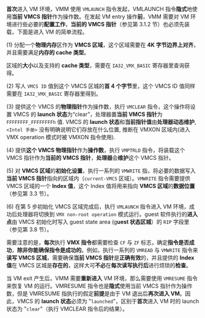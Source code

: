 
**首次**进入 VM 环境，VMM 使用 `VMLAUNCH` 指令发起，VMLAUNCH 指令**隐式**地使用**当前 VMCS 指针**作为操作数。在发起 VM entry 操作**前**，VMM 需要对 VM 环境进行些必要的**配置工作**，**当前的 VMCS 指针**（参见第 3.1.2 节）也必须先装载，下面是进入 VM 的简单流程。

(1) 分配一个**物理内存**区作为 **VMCS 区域**，这个区域需要在 **4K 字节边界上对齐**，并且需要满足**内存的 cache 类型**。

区域的**大小**以及支持的 **cache 类型**，需要在 `IA32_VMX_BASIC` 寄存器里查询获得。

(2) 写人 `VMCS ID` 值到这个 VMCS 区城的**首 4 个字节**里，这个 VMCS ID 值同样需要在 `IA32_VMX_BASIC` 寄存器里得到。

(3) 提供这个 VMCS 的**物理指针**作为操作数，执行 `VMCLEAR` 指令，这个操作将设置 VMCS 的 **launch 状态**为“clear”，处理器置**当前 VMCS 指针**为 `FFFFFFFF_FFFFFFFFh` 值. VMCS 的 **launch 状态**和**当前指针值**由**处理器动态维护**, `<Intel 手册>` 没有明确说明它们存放在什么位置, 推断在 VMXON 区域内(进入 VMX operation 模式时被 VMXON 指令使用).

(4) 提供**这个 VMCS 物理指针**作为**操作数**，执行 `VMPTRLD` 指令，将装载这个 VMCS 指针作为**当前的 VMCS 指针**，**处理器**会**维护**这个 VMCS 指针。

(5) 对 **VMCS 区域**的**初始化设置**，执行一系列的 `VMWRITE` 指，将必要的数据写入**当前 VMCS 指针**指向的区域内（`current-VMCS` 区域）。`VMWRITE` 指令需要提供 VMCS 区域的一个 **Index 值**，这个 Index 值将用来指向 **VMCS 区域**的**数据位置**（参见第 3.3 节）。

(6) 在第 5 步初始化 VMCS 区域完成后，执行 `VMLAUNCH` 指令进入 VM 环境，成功后处理器将切换到 `VMX non-root operation` 模式运行。guest 软件执行的**进入点**由 VMCS 初始化时写入 guest state area (g**uest 状态区城**）的 `RIP` 字段里（参见第 3.8 节）。

需要注意的是，**每次**执行 **VMX 指令**都需要检查 `CF` 与 `ZF` 标志，确定**指令是否成功**，**除非你能确保指令是成功的**。例如，执行一系列的 `VMREAD` 与 `VMWRITE` 指令来**读写 VMCS 区城**，需要确保**当前 VMCS 指针**是**正确有效**的，并且提供的 **Index 值**在 VMCS 区城是**存在的**，这样大可**不必**在**每次读写执行后**进行烦琐的**检查**。

当 VM exit 产生后，VMM 需要**重新进入** VM 环境，那么需要使用 `VMRESUME` 指令来恢复 VM 的运行。VMRESUME 指令也是**隐式**使用当前 VMCS 指针作为操作数，但是 VMRESUME 指执行的假定**前提**是由于 VM 退出后**再次进入 VM**。因此，VMCS 的 **launch 状态**必须为 "`launched`"，区别于**首次**进入 VM 时的 launch 状态为 "`clear`"（执行 VMCLEAR 指令后的结果）。